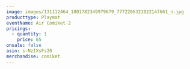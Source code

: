 ```yaml
---
image: images/131112464_1801782349979679_7772206321922147661_n.jpg
producttype: Playmat
eventName: Air Comiket 2
pricings:
  - quantity: 1
    price: 65
onsale: false
asin: s-NzIXsFs20
merchandise: comiket
---
```

